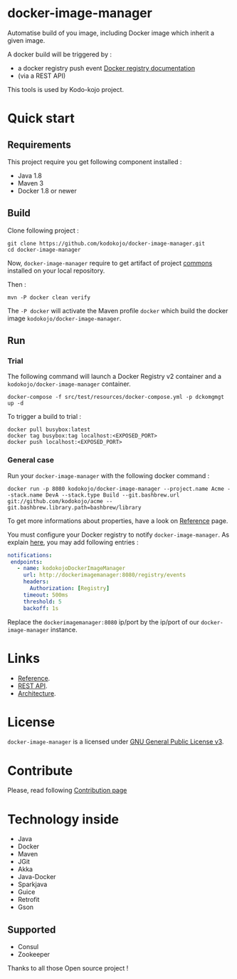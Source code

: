 # docker-image-manager

Automatise build of you image, including Docker image which inherit a given image.

 A docker build will be triggered by :
 * a docker registry push event [Docker registry documentation](https://docs.docker.com/registry/notifications/)
 * (via a REST API)
  
This tools is used by Kodo-kojo project.

# Quick start

## Requirements

This project require you get following component installed :
* Java 1.8
* Maven 3
* Docker 1.8 or newer

## Build

Clone following project :
```
git clone https://github.com/kodokojo/docker-image-manager.git
cd docker-image-manager
```

Now, `docker-image-manager` require to get artifact of project [commons](https://github.com/kodokojo/commons.git) installed on your local repository.

Then :
```
mvn -P docker clean verify
```
The `-P docker` will activate the Maven profile `docker` which build the docker image `kodokojo/docker-image-manager`. 

## Run

### Trial
The following command will launch a Docker Registry v2 container and a `kodokojo/docker-image-manager` container.
```
docker-compose -f src/test/resources/docker-compose.yml -p dckomgmgt up -d
```

To trigger a build to trial :
```
docker pull busybox:latest
docker tag busybox:tag localhost:<EXPOSED_PORT>
docker push localhost:<EXPOSED_PORT>
```

### General case

Run your `docker-image-manager` with the following docker command :
 
```
docker run -p 8080 kodokojo/docker-image-manager --project.name Acme --stack.name DevA --stack.type Build --git.bashbrew.url git://github.com/kodokojo/acme --git.bashbrew.library.path=bashbrew/library
```
To get more informations about properties, have a look on [Reference](doc/reference.md) page.

You must configure your Docker registry to notify `docker-image-manager`. As explain [here](https://docs.docker.com/registry/configuration/#notifications), you may add following entries :

```yaml
notifications:
 endpoints:
   - name: kodokojoDockerImageManager
     url: http://dockerimagemanager:8080/registry/events
     headers:
       Authorization: [Registry]
     timeout: 500ms
     threshold: 5
     backoff: 1s
``` 
Replace the `dockerimagemanager:8080` ip/port by the ip/port of our `docker-image-manager` instance.

# Links

* [Reference](doc/reference.md).
* [REST API](doc/api.md).
* [Architecture](doc/architecture.md).

# License

`docker-image-manager` is a licensed under [GNU General Public License v3](http://www.gnu.org/licenses/gpl-3.0.en.html).

# Contribute

Please, read following [Contribution page](CONTRIBUTE.md)

# Technology inside

* Java
* Docker
* Maven
* JGit
* Akka
* Java-Docker
* Sparkjava
* Guice
* Retrofit
* Gson

## Supported
* Consul
* Zookeeper

Thanks to all those Open source project !

 
 